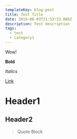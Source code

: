 ```yaml
---
templateKey: blog-post
title: Test Title
date: 2019-06-03T21:53:33.086Z
description: Test description
tags:
  - test
  - category1
---
```

Wow!

**Bold**

_Italics_

[Link](google.com)

# Header1

## Header2

> Quote Block
